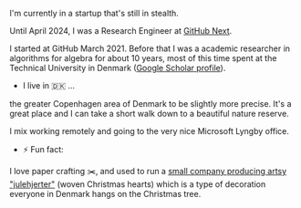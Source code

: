 I'm currently in a startup that's still in stealth.

Until April 2024, I was a Research Engineer at [GitHub Next](https://next.github.com). 

I started at GitHub March 2021. Before that I was a academic researcher in algorithms for algebra for about 10 years, most of this time spent at the Technical University in Denmark ([Google Scholar profile](https://scholar.google.dk/citations?hl=en&user=d8AVunIAAAAJ)).

- I live in 🇩🇰 ...

the greater Copenhagen area of Denmark to be slightly more precise. It's a great place and I can take a short walk down to a beautiful nature reserve.

I mix working remotely and going to the very nice Microsoft Lyngby office.

- ⚡ Fun fact:

I love paper crafting ✂️, and used to run a [small company producing artsy "julehjerter"](https://johansjulehjerter.dk) (woven Christmas hearts) which is a type of decoration everyone in Denmark hangs on the Christmas tree.
